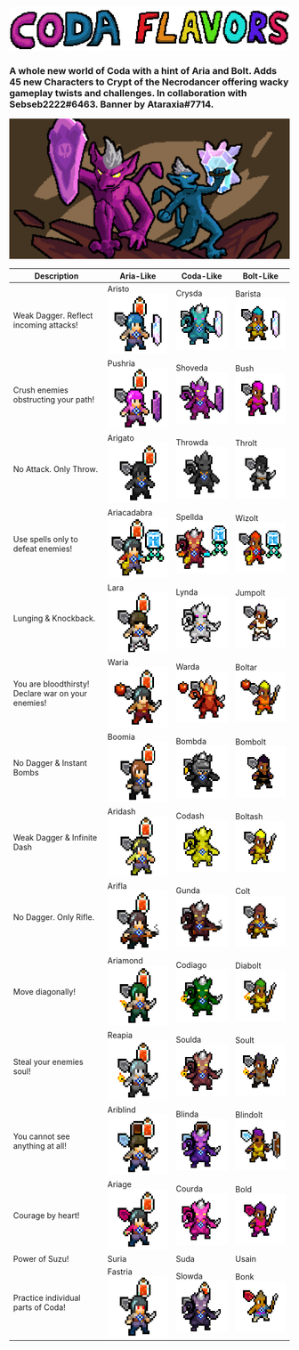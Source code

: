 <img src="logo/CodaFlavorsTextHorizontal.png">

### A whole new world of Coda with a hint of Aria and Bolt. Adds 45 new Characters to Crypt of the Necrodancer offering wacky gameplay twists and challenges. In collaboration with Sebseb2222#6463. Banner by Ataraxia#7714.

<img src="logo/CodaFlavorsBannerScaled.png">

| Description                                        | Aria-Like                                              | Coda-Like                                      | Bolt-Like                                        |
|----------------------------------------------------|--------------------------------------------------------|------------------------------------------------|--------------------------------------------------|
| Weak Dagger. Reflect incoming attacks!             | Aristo <br/> <img src="previews/aristo.png">           | Crysda <br/> <img src="previews/crysda.png">   | Barista <br/> <img src="previews/barista.png">   |
| Crush enemies obstructing your path!               | Pushria <br/> <img src="previews/pushria.png">         | Shoveda <br/> <img src="previews/shoveda.png"> | Bush <br/> <img src="previews/bush.png">         |
| No Attack. Only Throw.                             | Arigato <br/> <img src="previews/arigato.png">         | Throwda <br/> <img src="previews/throwda.png"> | Throlt <br/> <img src="previews/throlt.png">     |
| Use spells only to defeat enemies!                 | Ariacadabra <br/> <img src="previews/ariacadabra.png"> | Spellda <br/> <img src="previews/spellda.png"> | Wizolt <br/> <img src="previews/wizolt.png">     |
| Lunging & Knockback.                               | Lara <br/> <img src="previews/lara.png">               | Lynda <br/> <img src="previews/lynda.png">     | Jumpolt <br/> <img src="previews/jumpolt.png">   |
| You are bloodthirsty! Declare war on your enemies! | Waria <br/> <img src="previews/waria.png">             | Warda <br/> <img src="previews/warda.png">     | Boltar <br/> <img src="previews/boltar.png">     |
| No Dagger & Instant Bombs                          | Boomia <br/> <img src="previews/boomia.png">           | Bombda <br/> <img src="previews/bombda.png">   | Bombolt <br/> <img src="previews/bombolt.png">   |
| Weak Dagger & Infinite Dash                        | Aridash <br/> <img src="previews/aridash.png">         | Codash <br/> <img src="previews/codash.png">   | Boltash <br/> <img src="previews/boltash.png">   |
| No Dagger. Only Rifle.                             | Arifla <br/> <img src="previews/arifla.png">           | Gunda <br/> <img src="previews/gunda.png">     | Colt <br/> <img src="previews/colt.png">         |
| Move diagonally!                                   | Ariamond <br/> <img src="previews/ariamond.png">       | Codiago <br/> <img src="previews/codiago.png"> | Diabolt <br/> <img src="previews/diabolt.png">   |
| Steal your enemies soul!                           | Reapia <br/> <img src="previews/reapia.png">           | Soulda <br/> <img src="previews/soulda.png">   | Soult <br/> <img src="previews/soult.png">       |
| You cannot see anything at all!                    | Ariblind <br/> <img src="previews/ariblind.png">       | Blinda <br/> <img src="previews/blinda.png">   | Blindolt <br/> <img src="previews/blindolt.png"> |
| Courage by heart!                                  | Ariage <br/> <img src="previews/ariage.png">           | Courda <br/> <img src="previews/courda.png">   | Bold <br/> <img src="previews/bold.png">         |
| Power of Suzu!                                     | Suria <br/>                                            | Suda <br/>                                     | Usain <br/>                                      |
| Practice individual parts of Coda!                 | Fastria <br/> <img src="previews/fastria.png">         | Slowda <br/> <img src="previews/slowda.png">   | Bonk <br/> <img src="previews/bonk.png">         |